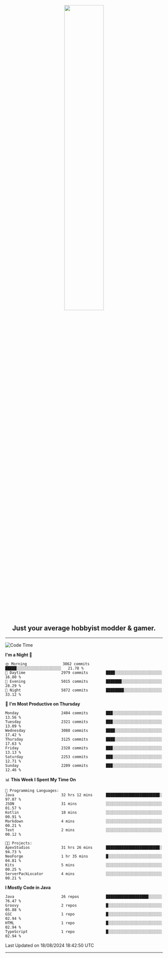 <div align="center">
  <a href="https://apexmodder.xyz/"><img width="50%" height="50%" src="https://i.imgur.com/pc4HkGz.png"></a>
</div>
<h2 align="center">Just your average hobbyist modder & gamer.</h2>

---

<!--START_SECTION:waka-->
![Code Time](http://img.shields.io/badge/Code%20Time-1%2C360%20hrs%2049%20mins-blue)

**I'm a Night 🦉** 

```text
🌞 Morning                3862 commits        █████░░░░░░░░░░░░░░░░░░░░   21.78 % 
🌆 Daytime                2979 commits        ████░░░░░░░░░░░░░░░░░░░░░   16.80 % 
🌃 Evening                5015 commits        ███████░░░░░░░░░░░░░░░░░░   28.29 % 
🌙 Night                  5872 commits        ████████░░░░░░░░░░░░░░░░░   33.12 % 
```
📅 **I'm Most Productive on Thursday** 

```text
Monday                   2404 commits        ███░░░░░░░░░░░░░░░░░░░░░░   13.56 % 
Tuesday                  2321 commits        ███░░░░░░░░░░░░░░░░░░░░░░   13.09 % 
Wednesday                3088 commits        ████░░░░░░░░░░░░░░░░░░░░░   17.42 % 
Thursday                 3125 commits        ████░░░░░░░░░░░░░░░░░░░░░   17.63 % 
Friday                   2328 commits        ███░░░░░░░░░░░░░░░░░░░░░░   13.13 % 
Saturday                 2253 commits        ███░░░░░░░░░░░░░░░░░░░░░░   12.71 % 
Sunday                   2209 commits        ███░░░░░░░░░░░░░░░░░░░░░░   12.46 % 
```


📊 **This Week I Spent My Time On** 

```text
💬 Programming Languages: 
Java                     32 hrs 12 mins      ████████████████████████░   97.07 % 
JSON                     31 mins             ░░░░░░░░░░░░░░░░░░░░░░░░░   01.57 % 
Kotlin                   18 mins             ░░░░░░░░░░░░░░░░░░░░░░░░░   00.91 % 
Markdown                 4 mins              ░░░░░░░░░░░░░░░░░░░░░░░░░   00.21 % 
Text                     2 mins              ░░░░░░░░░░░░░░░░░░░░░░░░░   00.12 % 

🐱‍💻 Projects: 
ApexStudios              31 hrs 26 mins      ████████████████████████░   94.73 % 
NeoForge                 1 hr 35 mins        █░░░░░░░░░░░░░░░░░░░░░░░░   04.81 % 
Kits                     5 mins              ░░░░░░░░░░░░░░░░░░░░░░░░░   00.25 % 
ServerPackLocator        4 mins              ░░░░░░░░░░░░░░░░░░░░░░░░░   00.21 % 
```

**I Mostly Code in Java** 

```text
Java                     26 repos            ███████████████████░░░░░░   76.47 % 
Groovy                   2 repos             █░░░░░░░░░░░░░░░░░░░░░░░░   05.88 % 
GSC                      1 repo              █░░░░░░░░░░░░░░░░░░░░░░░░   02.94 % 
HTML                     1 repo              █░░░░░░░░░░░░░░░░░░░░░░░░   02.94 % 
TypeScript               1 repo              █░░░░░░░░░░░░░░░░░░░░░░░░   02.94 % 
```




 Last Updated on 18/08/2024 18:42:50 UTC
<!--END_SECTION:waka-->

---
